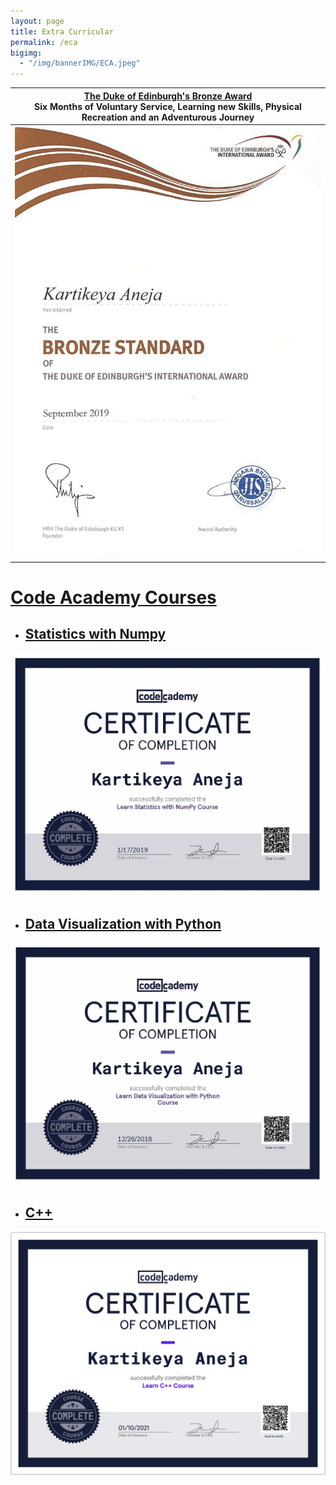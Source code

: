 ```yaml
---
layout: page
title: Extra Curricular
permalink: /eca
bigimg:
  - "/img/bannerIMG/ECA.jpeg"
---
```






| [The Duke of Edinburgh's Bronze Award](https://dofehillary.org.nz/bronze)<br>    Six Months of Voluntary Service, Learning new Skills, Physical Recreation and an Adventurous Journey |
| :----------------------------------------------------------: |
|                     ![](images/duke.jpg)                     |



# [Code Academy Courses](https://www.codecademy.com/)

* ## [Statistics with Numpy](https://www.codecademy.com/profiles/coursePro51225/certificates/43135f7494712f4c3b1ced1a55be7be1)

![ca_numpy](../images/ca_numpy.jpg)

* ## [Data Visualization with Python](https://www.codecademy.com/profiles/coursePro51225/certificates/860af2d9669986c16383635c3a16d4aa)

![img](../images/ca_data_viz.jpg)

* ## [C++](https://www.codecademy.com/profiles/KartikeyaAneja/certificates/b74a2390dfc4127fa5d43fe147425ad0)

![img](../images/ca_cpp.png)



